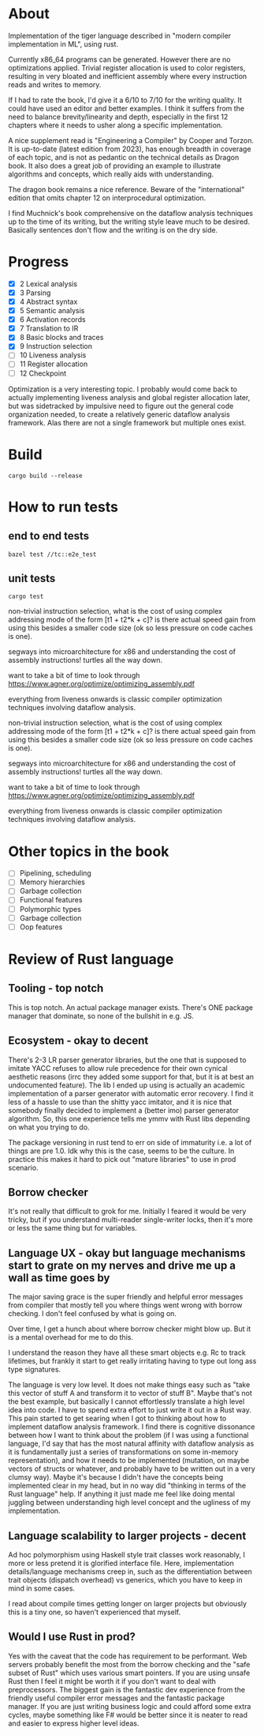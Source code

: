 # About

Implementation of the tiger language described in "modern compiler implementation in ML", using rust.

Currently x86_64 programs can be generated. However there are no optimizations applied. Trivial register allocation is used to color registers, resulting in very bloated and inefficient assembly where every instruction reads and writes to memory.

If I had to rate the book, I'd give it a 6/10 to 7/10 for the writing quality. It could have used an editor and better examples. I think it suffers from the need to balance brevity/linearity and depth, especially in the first 12 chapters where it needs to usher along a specific implementation.

A nice supplement read is "Engineering a Compiler" by Cooper and Torzon. It is up-to-date (latest edition from 2023), has enough breadth in coverage of each topic, and is not as pedantic on the technical details as Dragon book. It also does a great job of providing an example to illustrate algorithms and concepts, which really aids with understanding.

The dragon book remains a nice reference. Beware of the "international" edition that omits chapter 12 on interprocedural optimization.

I find Muchnick's book comprehensive on the dataflow analysis techniques up to the time of its writing, but the writing style leave much to be desired. Basically sentences don't flow and the writing is on the dry side.

# Progress
- [x] 2 Lexical analysis
- [x] 3 Parsing
- [x] 4 Abstract syntax
- [x] 5 Semantic analysis
- [x] 6 Activation records
- [x] 7 Translation to IR
- [x] 8 Basic blocks and traces
- [x] 9 Instruction selection
- [ ] 10 Liveness analysis
- [ ] 11 Register allocation
- [ ] 12 Checkpoint

Optimization is a very interesting topic. I probably would come back to actually implementing liveness analysis and global register allocation later, but was sidetracked by impulsive need to figure out the general code organization needed, to create a relatively generic dataflow analysis framework. Alas there are not a single framework but multiple ones exist. 

# Build
```
cargo build --release
```

# How to run tests

## end to end tests
```
bazel test //tc::e2e_test
```
## unit tests
```
cargo test
```
non-trivial instruction selection, what is the cost of using complex addressing mode of the form [t1 + t2*k + c]? is there actual speed gain from using this besides a smaller code size (ok so less pressure on code caches is one).

segways into microarchitecture for x86 and understanding the cost of assembly instructions! turtles all the way down.

want to take a bit of time to look through https://www.agner.org/optimize/optimizing_assembly.pdf

everything from liveness onwards is classic compiler optimization techniques involving dataflow analysis.

non-trivial instruction selection, what is the cost of using complex addressing mode of the form [t1 + t2*k + c]? is there actual speed gain from using this besides a smaller code size (ok so less pressure on code caches is one).

segways into microarchitecture for x86 and understanding the cost of assembly instructions! turtles all the way down.

want to take a bit of time to look through https://www.agner.org/optimize/optimizing_assembly.pdf

everything from liveness onwards is classic compiler optimization techniques involving dataflow analysis.

# Other topics in the book 
- [ ] Pipelining, scheduling
- [ ] Memory hierarchies
- [ ] Garbage collection
- [ ] Functional features
- [ ] Polymorphic types
- [ ] Garbage collection
- [ ] Oop features

# Review of Rust language 

## Tooling - top notch
This is top notch. An actual package manager exists. There's ONE package manager that dominate, so none of the bullshit in e.g. JS. 

## Ecosystem - okay to decent 
There's 2-3 LR parser generator libraries, but the one that is supposed to imitate YACC refuses to allow rule precedence for their own cynical aesthetic reasons (irrc they added some support for that, but it is at best an undocumented feature). The lib I ended up using is actually an academic implementation of a parser generator with automatic error recovery. I find it less of a hassle to use than the shitty yacc imitator, and it is nice that somebody finally decided to implement a (better imo) parser generator algorithm. So, this one experience tells me ymmv with Rust libs depending on what you trying to do. 

The package versioning in rust tend to err on side of immaturity i.e. a lot of things are pre 1.0. Idk why this is the case, seems to be the culture. In practice this makes it hard to pick out "mature libraries" to use in prod scenario. 

## Borrow checker 

It's not really that difficult to grok for me. Initially I feared it would be very tricky, but if you understand multi-reader single-writer locks, then it's more or less the same thing but for variables. 

## Language UX - okay but language mechanisms start to grate on my nerves and drive me up a wall as time goes by 

The major saving grace is the super friendly and helpful error messages from compiler that mostly tell you where things went wrong with borrow checking. I don't feel confused by what is going on. 

Over time, I get a hunch about where borrow checker might blow up. But it is a mental overhead for me to do this. 

I understand the reason they have all these smart objects e.g. Rc to track lifetimes, but frankly it start to get really irritating having to type out long ass type signatures. 

The language is very low level. It does not make things easy such as "take this vector of stuff A and transform it to vector of stuff B". Maybe that's not the best example, but basically I cannot effortlessly translate a high level idea into code. I have to spend extra effort to just write it out in a Rust way. This pain started to get searing when I got to thinking about how to implement dataflow analysis framework. I find there is cognitive dissonance between how I want to think about the problem (if I was using a functional language, I'd say that has the most natural affinity with dataflow analysis as it is fundamentally just a series of transformations on some in-memory representation), and how it needs to be implemented (mutation, on maybe vectors of structs or whatever, and probably have to be written out in a very clumsy way). Maybe it's because I didn't have the concepts being implemented clear in my head, but in no way did "thinking in terms of the Rust language" help. If anything it just made me feel like doing mental juggling between understanding high level concept and the ugliness of my implementation.  

## Language scalability to larger projects - decent 
Ad hoc polymorphism using Haskell style trait classes work reasonably, I more or less pretend it is glorified interface file. Here, implementation details/language mechanisms creep in, such as the differentiation between trait objects (dispatch overhead) vs generics, which you have to keep in mind in some cases. 

I read about compile times getting longer on larger projects but obviously this is a tiny one, so haven't experienced that myself. 

## Would I use Rust in prod? 

Yes with the caveat that the code has requirement to be performant. Web servers probably benefit the most from the borrow checking and the "safe subset of Rust" which uses various smart pointers. If you are using unsafe Rust then I feel it might be worth it if you don't want to deal with preprocessors. The biggest gain is the fantastic dev experience from the friendly useful compiler error messages and the fantastic package manager. If you are just writing business logic and could afford some extra cycles, maybe something like F# would be better since it is neater to read and easier to express higher level ideas. 
